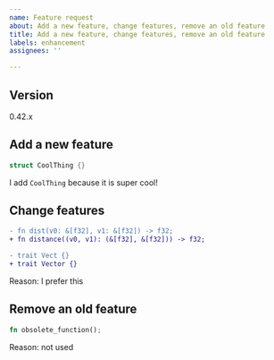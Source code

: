 ```yaml
---
name: Feature request
about: Add a new feature, change features, remove an old feature
title: Add a new feature, change features, remove an old feature
labels: enhancement
assignees: ''

---
```

## Version
0.42.x

## Add a new feature
```rust
struct CoolThing {}
```
I add `CoolThing` because it is super cool!

## Change features
```diff
- fn dist(v0: &[f32], v1: &[f32]) -> f32;
+ fn distance((v0, v1): (&[f32], &[f32])) -> f32;

- trait Vect {}
+ trait Vector {}
```
Reason: I prefer this

## Remove an old feature
```rust
fn obsolete_function();
```
Reason: not used
